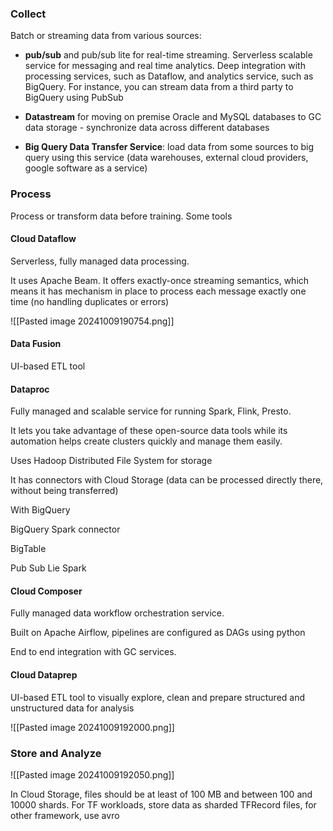 
### Collect

Batch or streaming data from various sources:

- **pub/sub** and pub/sub lite for real-time streaming. Serverless scalable service for messaging and real time analytics. Deep integration with processing services, such as Dataflow, and analytics service, such as BigQuery. For instance, you can stream data from a third party to BigQuery using PubSub

- **Datastream** for moving on premise Oracle and MySQL databases to GC data storage - synchronize data across different databases

- **Big Query Data Transfer Service**: load data from some sources to big query using this service (data warehouses, external cloud providers, google software as a service)


### Process

Process or transform data before training. Some tools

#### Cloud Dataflow

Serverless, fully managed data processing.

It uses Apache Beam.
It offers exactly-once streaming semantics, which means it has mechanism in place to process each message exactly one time (no handling duplicates or errors)

![[Pasted image 20241009190754.png]]

#### Data Fusion

UI-based ETL tool

#### Dataproc

Fully managed and scalable service for running Spark, Flink, Presto.

It lets you take advantage of these open-source data tools while its automation helps create clusters quickly and manage them easily.

Uses Hadoop Distributed File System for storage

It has connectors with Cloud Storage (data can be processed directly there, without being transferred)

With BigQuery

BigQuery Spark connector

BigTable

Pub Sub Lie Spark

#### Cloud Composer

Fully managed data workflow orchestration service.

Built on Apache Airflow, pipelines are configured as DAGs using python

End to end integration with GC services.


#### Cloud Dataprep

UI-based ETL tool to visually explore, clean and prepare structured and unstructured data for analysis

![[Pasted image 20241009192000.png]]

### Store and Analyze

![[Pasted image 20241009192050.png]]

In Cloud Storage, files should be at least of 100 MB and between 100 and 10000 shards.
For TF workloads, store data as sharded TFRecord files, for other framework, use avro

